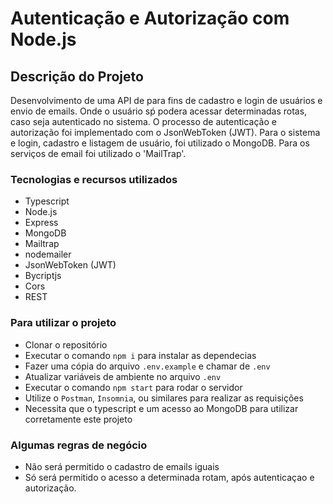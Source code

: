 # Autenticação e Autorização com Node.js


## Descrição do Projeto
Desenvolvimento de uma API de para fins de cadastro e login de usuários e envio de emails. Onde o usuário sṕ podera acessar determinadas rotas, caso seja autenticado no sistema. O processo de autenticação e autorização foi implementado com o JsonWebToken (JWT). Para o sistema e login, cadastro e listagem de usuário, foi utilizado o MongoDB. Para os serviços de email foi utilizado o 'MailTrap'. 

### Tecnologias e recursos utilizados
- Typescript
- Node.js
- Express
- MongoDB
- Mailtrap
- nodemailer
- JsonWebToken (JWT)
- Bycriptjs
- Cors
- REST

### Para utilizar o projeto
- Clonar o repositório
- Executar o comando  `npm i`  para instalar as dependecias
- Fazer uma cópia do arquivo `.env.example` e chamar de `.env`
- Atualizar variáveis de ambiente no arquivo `.env`
- Executar o comando `npm start` para rodar o servidor
- Utilize o `Postman`, `Insomnia`, ou similares para realizar as requisições
- Necessita que o typescript e um acesso ao MongoDB para utilizar corretamente este projeto

### Algumas regras de negócio
- Não será permitido o cadastro de emails iguais
- Só será permitido o acesso a determinada rotam, após autenticaçao e autorização.






